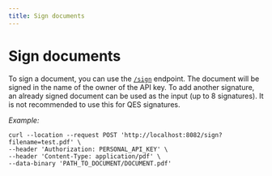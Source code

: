 ```yaml
---
title: Sign documents
---
```


# Sign documents

To sign a document, you can use the [`/sign`](../references/api#post-/sign) endpoint. The document will be signed in
the name of the owner of the API key. To add another signature, an already signed document
can be used as the input (up to 8 signatures). It is not recommended to use this for
QES signatures.

_Example:_

```shell
curl --location --request POST 'http://localhost:8082/sign?filename=test.pdf' \
--header 'Authorization: PERSONAL_API_KEY' \
--header 'Content-Type: application/pdf' \
--data-binary 'PATH_TO_DOCUMENT/DOCUMENT.pdf'
```
